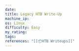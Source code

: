 ```yaml
---
date: 
title: Legacy HTB Write-Up
machine_ip: 
os: Linux
difficulty: Easy
my_rating: 
tags: 
references: "[[📦HTB Writeups]]"
---
```

